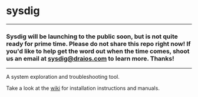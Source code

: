 sysdig
======

***
### Sysdig will be launching to the public soon, but is not quite ready for prime time. Please do not share this repo right now! If you'd like to help get the word out when the time comes, shoot us an email at sysdig@draios.com to learn more. Thanks!
***

A system exploration and troubleshooting tool.

Take a look at the [wiki](https://github.com/draios/sysdig/wiki) for installation instructions and manuals.
